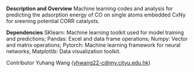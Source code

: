 **Description and Overview**
Machine learning codes and analysis for predicting the adsorption energy of CO on single atoms embedded CxNy
for sreening potential CORR catalysts. 

**Dependencies**
SKlearn: Machine learning toolkit used for model training and predictions;
Pandas: Excel and data frame operations;
Numpy: Vector and matrix operations;
Pytorch: Machine learning framework for neural networks;
Matplotlib: Data visualization toolkit.



Contributor
Yuhang Wang (yhwang22-c@my.cityu.edu.hk)
